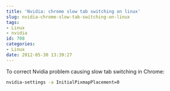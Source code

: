 ```yaml
---
title: 'Nvidia: chrome slow tab switching on linux'
slug: nvidia-chrome-slow-tab-switching-on-linux
tags:
- Linux
- nvidia
id: 708
categories:
- Linux
date: 2012-05-30 13:39:27
---
```


To correct Nvidia problem causing slow tab switching in Chrome:
```bash
nvidia-settings -a InitialPixmapPlacement=0
```

